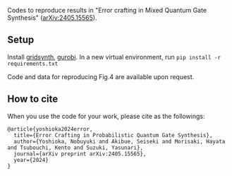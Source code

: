 Codes to reproduce results in "Error crafting in Mixed Quantum Gate Synthesis" ([arXiv:2405.15565](https://arxiv.org/abs/2405.15565)).

## Setup

Install [gridsynth](https://www.mathstat.dal.ca/~selinger/newsynth/), [gurobi](https://www.gurobi.com/).
In a new virtual environment, run `pip install -r requirements.txt`

Code and data for reproducing Fig.4 are available upon request.

## How to cite

When you use the code for your work, please cite as the followings:
```
@article{yoshioka2024error,
  title={Error Crafting in Probabilistic Quantum Gate Synthesis},
  author={Yoshioka, Nobuyuki and Akibue, Seiseki and Morisaki, Hayata and Tsubouchi, Kento and Suzuki, Yasunari},
  journal={arXiv preprint arXiv:2405.15565},
  year={2024}
}
```